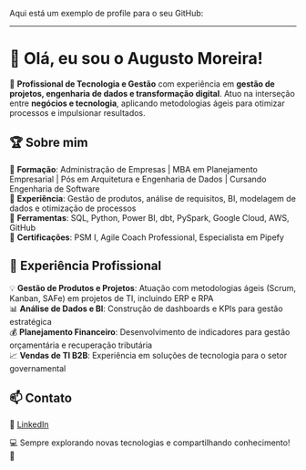Aqui está um exemplo de profile para o seu GitHub:  

---

# 👋 Olá, eu sou o Augusto Moreira!  

🚀 **Profissional de Tecnologia e Gestão** com experiência em **gestão de projetos, engenharia de dados e transformação digital**. Atuo na interseção entre **negócios e tecnologia**, aplicando metodologias ágeis para otimizar processos e impulsionar resultados.  

## 🏆 Sobre mim  
🔹 **Formação**: Administração de Empresas | MBA em Planejamento Empresarial | Pós em Arquitetura e Engenharia de Dados | Cursando Engenharia de Software  
🔹 **Experiência**: Gestão de produtos, análise de requisitos, BI, modelagem de dados e otimização de processos  
🔹 **Ferramentas**: SQL, Python, Power BI, dbt, PySpark, Google Cloud, AWS, GitHub  
🔹 **Certificações**: PSM I, Agile Coach Professional, Especialista em Pipefy  

## 💼 Experiência Profissional  
💡 **Gestão de Produtos e Projetos**: Atuação com metodologias ágeis (Scrum, Kanban, SAFe) em projetos de TI, incluindo ERP e RPA  
📊 **Análise de Dados e BI**: Construção de dashboards e KPIs para gestão estratégica  
💰 **Planejamento Financeiro**: Desenvolvimento de indicadores para gestão orçamentária e recuperação tributária  
📈 **Vendas de TI B2B**: Experiência em soluções de tecnologia para o setor governamental  

## 📫 Contato  
🔗 [LinkedIn](https://www.linkedin.com/in/augusto-moreira-b41491211/)  

💻 Sempre explorando novas tecnologias e compartilhando conhecimento! 🚀
